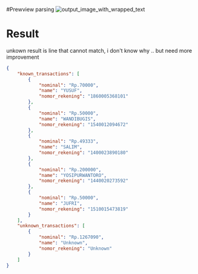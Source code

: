 
#Prewview parsing
![output_image_with_wrapped_text](https://github.com/user-attachments/assets/2620a851-01dc-473a-908c-570d1f213d9b)

# Result 
unkown result is line that cannot match, i don't know why .. but need more improvement
```json
{
    "known_transactions": [
        {
            "nominal": "Rp.70000",
            "name": "YUSUF",
            "nomor_rekening": "1860005368101"
        },
        {
            "nominal": "Rp.50000",
            "name": "WANDIBUGIS",
            "nomor_rekening": "1540012094672"
        },
        {
            "nominal": "Rp.49333",
            "name": "SALIM",
            "nomor_rekening": "1400023890180"
        },
        {
            "nominal": "Rp.200000",
            "name": "YOSIPURWANTORO",
            "nomor_rekening": "1440020273592"
        },
        {
            "nominal": "Rp.50000",
            "name": "JUFRI",
            "nomor_rekening": "1510015473819"
        }
    ],
    "unknown_transactions": [
        {
            "nominal": "Rp.1267090",
            "name": "Unknown",
            "nomor_rekening": "Unknown"
        }
    ]
}
```
